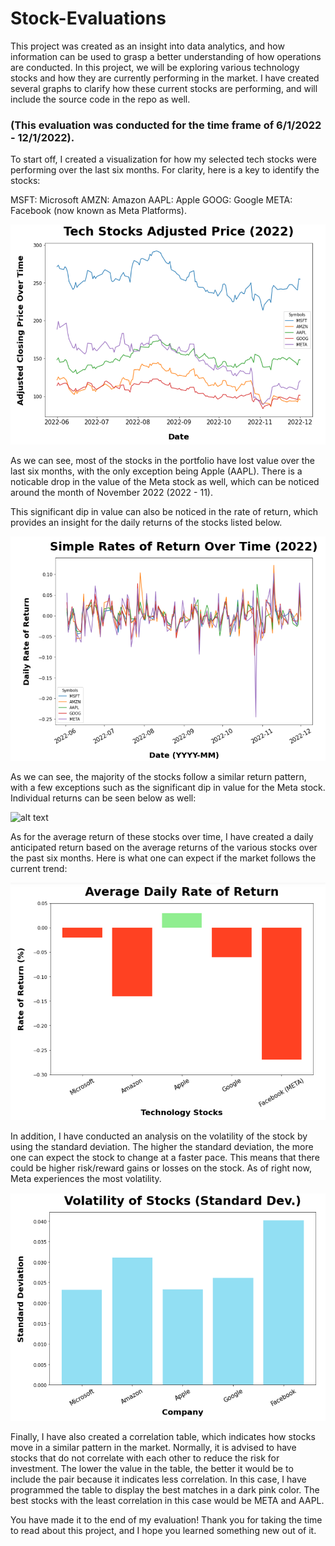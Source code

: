 # Stock-Evaluations

This project was created as an insight into data analytics, and how information can be used to grasp a better understanding of how operations are conducted. In this project, we will be exploring various technology stocks and how they are currently performing in the market. I have created several graphs to clarify how these current stocks are performing, and will include the source code in the repo as well.

### (This evaluation was conducted for the time frame of 6/1/2022 - 12/1/2022).

To start off, I created a visualization for how my selected tech stocks were performing over the last six months. For clarity, here is a key to identify the stocks:

MSFT: Microsoft
AMZN: Amazon
AAPL: Apple
GOOG: Google
META: Facebook (now known as Meta Platforms).

![alt text](https://github.com/KoiDeve/Stock-Evaluations/blob/master/Snapshots/adjusted_price.PNG?raw=true)

As we can see, most of the stocks in the portfolio have lost value over the last six months, with the only exception being Apple (AAPL). There is a noticable drop in the value of the Meta stock as well, which can be noticed around the month of November 2022 (2022 - 11).

This significant dip in value can also be noticed in the rate of return, which provides an insight for the daily returns of the stocks listed below.

![alt text](https://github.com/KoiDeve/Stock-Evaluations/blob/master/Snapshots/returns_Combined.PNG?raw=true)

As we can see, the majority of the stocks follow a similar return pattern, with a few exceptions such as the significant dip in value for the Meta stock. Individual returns can be seen below as well:

![alt text](https://user-images.githubusercontent.com/81392597/206867373-54f5f7fb-c2fc-4a49-8723-70b1ed385cd8.png?raw=true)

As for the average return of these stocks over time, I have created a daily anticipated return based on the average returns of the various stocks over the past six months. Here is what one can expect if the market follows the current trend:

![alt text](https://github.com/KoiDeve/Stock-Evaluations/blob/master/Snapshots/average_return.PNG?raw=true)

In addition, I have conducted an analysis on the volatility of the stock by using the standard deviation. The higher the standard deviation, the more one can expect the stock to change at a faster pace. This means that there could be higher risk/reward gains or losses on the stock. As of right now, Meta experiences the most volatility.

![alt text](https://github.com/KoiDeve/Stock-Evaluations/blob/master/Snapshots/volatility.PNG?raw=true)

Finally, I have also created a correlation table, which indicates how stocks move in a similar pattern in the market. Normally, it is advised to have stocks that do not correlate with each other to reduce the risk for investment. The lower the value in the table, the better it would be to include the pair because it indicates less correlation. In this case, I have programmed the table to display the best matches in a dark pink color. The best stocks with the least correlation in this case would be META and AAPL.

You have made it to the end of my evaluation! Thank you for taking the time to read about this project, and I hope you learned something new out of it.
